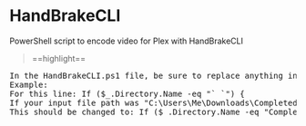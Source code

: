 # HandBrakeCLI
PowerShell script to encode video for Plex with HandBrakeCLI
>==highlight==
>>
<pre>
In the HandBrakeCLI.ps1 file, be sure to replace anything in <> with your path or folder name
Example:
For this line: If ($_.Directory.Name -eq "`<The Name of Your Input Folder> `") {
If your input file path was "C:\Users\Me\Downloads\Completed\"
This should be changed to: If ($_.Directory.Name -eq "Completed") {
</pre>
